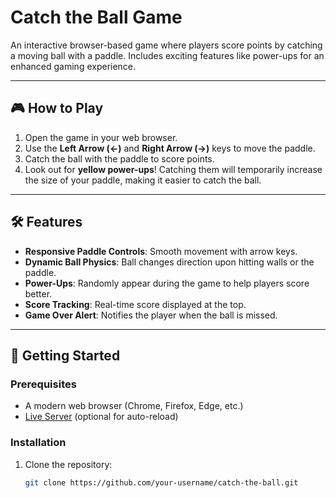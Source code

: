 ﻿# Catch the Ball Game

An interactive browser-based game where players score points by catching a moving ball with a paddle. Includes exciting features like power-ups for an enhanced gaming experience.

---

## 🎮 How to Play

1. Open the game in your web browser.
2. Use the **Left Arrow (←)** and **Right Arrow (→)** keys to move the paddle.
3. Catch the ball with the paddle to score points.
4. Look out for **yellow power-ups**! Catching them will temporarily increase the size of your paddle, making it easier to catch the ball.

---

## 🛠️ Features

- **Responsive Paddle Controls**: Smooth movement with arrow keys.
- **Dynamic Ball Physics**: Ball changes direction upon hitting walls or the paddle.
- **Power-Ups**: Randomly appear during the game to help players score better.
- **Score Tracking**: Real-time score displayed at the top.
- **Game Over Alert**: Notifies the player when the ball is missed.

---

## 🚀 Getting Started

### Prerequisites
- A modern web browser (Chrome, Firefox, Edge, etc.)
- [Live Server](https://marketplace.visualstudio.com/items?itemName=ritwickdey.LiveServer) (optional for auto-reload)

### Installation
1. Clone the repository:
   ```bash
   git clone https://github.com/your-username/catch-the-ball.git

